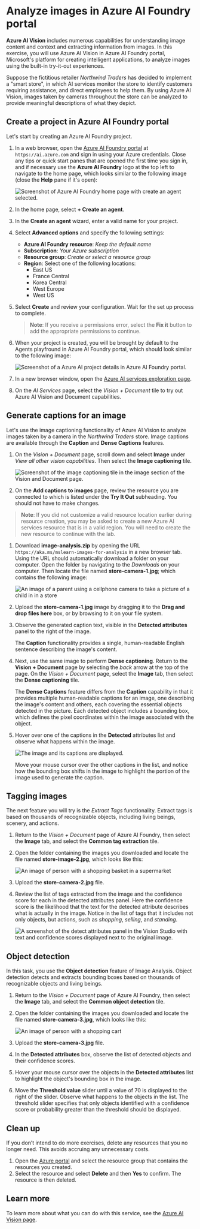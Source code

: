 

# Analyze images in Azure AI Foundry portal

**Azure AI Vision** includes numerous capabilities for understanding image content and context and extracting information from images. In this exercise, you will use Azure AI Vision in Azure AI Foundry portal, Microsoft's platform for creating intelligent applications, to analyze images using the built-in try-it-out experiences. 

Suppose the fictitious retailer *Northwind Traders* has decided to implement a "smart store", in which AI services monitor the store to identify customers requiring assistance, and direct employees to help them. By using Azure AI Vision, images taken by cameras throughout the store can be analyzed to provide meaningful descriptions of what they depict.

## Create a project in Azure AI Foundry portal

Let's start by creating an Azure AI Foundry project.

1. In a web browser, open the [Azure AI Foundry portal](https://ai.azure.com) at `https://ai.azure.com` and sign in using your Azure credentials. Close any tips or quick start panes that are opened the first time you sign in, and if necessary use the **Azure AI Foundry** logo at the top left to navigate to the home page, which looks similar to the following image (close the **Help** pane if it's open):

    ![Screenshot of Azure AI Foundry home page with create an agent selected.](./media/azure-ai-foundry-home-page.png)

1. In the home page, select **+ Create an agent**.

1. In the **Create an agent** wizard, enter a valid name for your project. 

1. Select **Advanced options** and specify the following settings:
    - **Azure AI Foundry resource**: *Keep the default name*
    - **Subscription**: *Your Azure subscription*
    - **Resource group**: *Create or select a resource group*
    - **Region**: Select one of the following locations:
        * East US
        * France Central
        * Korea Central
        * West Europe
        * West US

1. Select **Create** and review your configuration. Wait for the set up process to complete.

    >**Note**: If you receive a permissions error, select the **Fix it** button to add the appropriate permissions to continue.

1. When your project is created, you will be brought by default to the Agents playfround in Azure AI Foundry portal, which should look similar to the following image:

    ![Screenshot of a Azure AI project details in Azure AI Foundry portal.](./media/ai-foundry-project-2.png)
 
1. In a new browser window, open the [Azure AI services exploration page](https://ai.azure.com/explore/aiservices).

1. On the *AI Services* page, select the *Vision + Document* tile to try out Azure AI Vision and Document capabilities.

## Generate captions for an image

Let's use the image captioning functionality of Azure AI Vision to analyze images taken by a camera in the *Northwind Traders* store. Image captions are available through the **Caption** and **Dense Captions** features.

1. On the *Vision + Document* page, scroll down and select **Image** under *View all other vision capabilities*. Then select the **Image captioning** tile.

    ![Screenshot of the image captioning tile in the image section of the Vision and Document page.](./media/vision-image-captioning-tile.png)

1. On the **Add captions to images** page, review the resource you are connected to which is listed under the **Try It Out** subheading. You should not have to make changes.

> **Note**: If you did not customize a valid resource location earlier during resource creation, you may be asked to create a new Azure AI services resource that is in a valid region. You will need to create the new resource to continue with the lab.

1. Download **image-analysis.zip** by opening the URL `https://aka.ms/mslearn-images-for-analysis` in a new browser tab. Using the URL should automatically download a folder on your computer. Open the folder by navigating to the *Downloads* on your computer. Then locate the file named **store-camera-1.jpg**; which contains the following image:

    ![An image of a parent using a cellphone camera to take a picture of a child in in a store](./media/analyze-images-vision/store-camera-1.jpg)

1. Upload the **store-camera-1.jpg** image by dragging it to the **Drag and drop files here** box, or by browsing to it on your file system.

1. Observe the generated caption text, visible in the **Detected attributes** panel to the right of the image.

    The **Caption** functionality provides a single, human-readable English sentence describing the image's content.

1. Next, use the same image to perform **Dense captioning**. Return to the **Vision + Document** page by selecting the *back* arrow at the top of the page. On the *Vision + Document* page, select the **Image** tab, then select the **Dense captioning** tile.

    The **Dense Captions** feature differs from the **Caption** capability in that it provides multiple human-readable captions for an image, one describing the image's content and others, each covering the essential objects detected in the picture. Each detected object includes a bounding box, which defines the pixel coordinates within the image associated with the object.

1. Hover over one of the captions in the **Detected** attributes list and observe what happens within the image.

    ![The image and its captions are displayed.](./media/analyze-images-vision/dense-captioning.png)

    Move your mouse cursor over the other captions in the list, and notice how the bounding box shifts in the image to highlight the portion of the image used to generate the caption.

## Tagging images 

The next feature you will try is the *Extract Tags* functionality. Extract tags is based on thousands of recognizable objects, including living beings, scenery, and actions.

1. Return to the *Vision + Document* page of Azure AI Foundry, then select the **Image** tab, and select the **Common tag extraction** tile.

1. Open the folder containing the images you downloaded and locate the file named **store-image-2.jpg**, which looks like this:

    ![An image of person with a shopping basket in a supermarket](./media/analyze-images-vision/store-camera-2.jpg)

1. Upload the **store-camera-2.jpg** file.

1. Review the list of tags extracted from the image and the confidence score for each in the detected attributes panel. Here the confidence score is the likelihood that the text for the detected attribute describes what is actually in the image. Notice in the list of tags that it includes not only objects, but actions, such as *shopping*, *selling*, and *standing*.

    ![A screenshot of the detect attributes panel in the Vision Studio with text and confidence scores displayed next to the original image.](./media/analyze-images-vision/detect-attributes.png)

## Object detection

In this task, you use the **Object detection** feature of Image Analysis. Object detection detects and extracts bounding boxes based on thousands of recognizable objects and living beings.

1. Return to the *Vision + Document* page of Azure AI Foundry, then select the **Image** tab, and select the **Common object detection** tile.

1. Open the folder containing the images you downloaded and locate the file named **store-camera-3.jpg**, which looks like this:

    ![An image of person with a shopping cart](./media/analyze-images-vision/store-camera-3.jpg)

1. Upload the **store-camera-3.jpg** file.

1. In the **Detected attributes** box, observe the list of detected objects and their confidence scores.

1. Hover your mouse cursor over the objects in the **Detected attributes** list to highlight the object's bounding box in the image.

1. Move the **Threshold value** slider until a value of 70 is displayed to the right of the slider. Observe what happens to the objects in the list. The threshold slider specifies that only objects identified with a confidence score or probability greater than the threshold should be displayed.

## Clean up

If you don’t intend to do more exercises, delete any resources that you no longer need. This avoids accruing any unnecessary costs.

1.	Open the [Azure portal]( https://portal.azure.com) and select the resource group that contains the resources you created. 
1.	Select the resource and select **Delete** and then **Yes** to confirm. The resource is then deleted.

## Learn more

To learn more about what you can do with this service, see the [Azure AI Vision page](https://learn.microsoft.com/azure/ai-services/computer-vision/overview).
